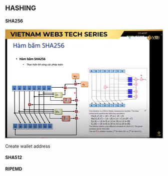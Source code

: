 ## HASHING

#### SHA256 

![sha256](../../../images/sha256.png)

Create wallet address


#### SHA512

#### RIPEMD 